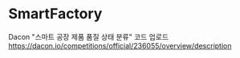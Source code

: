 # SmartFactory

Dacon "스마트 공장 제품 품질 상태 분류" 코드 업로드
https://dacon.io/competitions/official/236055/overview/description
